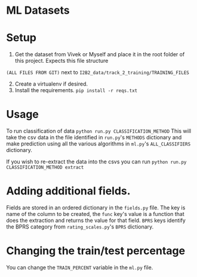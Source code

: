 # ML Datasets

# Setup

1. Get the dataset from Vivek or Myself and place it in the root folder of this project.
Expects this file structure

`(ALL FILES FROM GIT)` next to `I2B2_data/track_2_training/TRAINING_FILES`

2. Create a virtualenv if desired.
3. Install the requirements. `pip install -r reqs.txt`

# Usage

To run classification of data `python run.py CLASSIFICATION_METHOD`
This will take the csv data in the file identified in `run.py`'s  `METHODS` dictionary
and make prediction using all the various algorithms in `ml.py`'s `ALL_CLASSIFIERS` dictionary.

If you wish to re-extract the data into the csvs you can run `python run.py CLASSIFICATION_METHOD extract`

# Adding additional fields.

Fields are stored in an ordered dictionary in the `fields.py` file.
The key is name of the column to be created, the `func` key's value is a function that does the extraction and
returns the value for that field.
`BPRS` keys identify the BPRS category from `rating_scales.py`'s `BPRS` dictionary.

# Changing the train/test percentage

You can change the `TRAIN_PERCENT` variable in the `ml.py` file.
